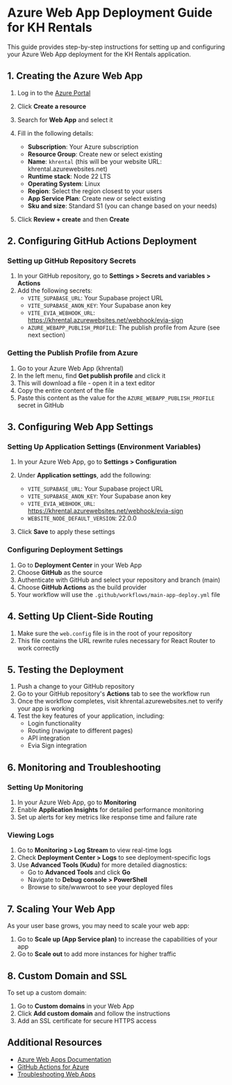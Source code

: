 # Azure Web App Deployment Guide for KH Rentals

This guide provides step-by-step instructions for setting up and configuring your Azure Web App deployment for the KH Rentals application.

## 1. Creating the Azure Web App

1. Log in to the [Azure Portal](https://portal.azure.com)
2. Click **Create a resource**
3. Search for **Web App** and select it
4. Fill in the following details:
   - **Subscription**: Your Azure subscription
   - **Resource Group**: Create new or select existing
   - **Name**: `khrental` (this will be your website URL: khrental.azurewebsites.net)
   - **Runtime stack**: Node 22 LTS
   - **Operating System**: Linux
   - **Region**: Select the region closest to your users
   - **App Service Plan**: Create new or select existing
   - **Sku and size**: Standard S1 (you can change based on your needs)

5. Click **Review + create** and then **Create**

## 2. Configuring GitHub Actions Deployment

### Setting up GitHub Repository Secrets

1. In your GitHub repository, go to **Settings > Secrets and variables > Actions**
2. Add the following secrets:
   - `VITE_SUPABASE_URL`: Your Supabase project URL
   - `VITE_SUPABASE_ANON_KEY`: Your Supabase anon key
   - `VITE_EVIA_WEBHOOK_URL`: https://khrental.azurewebsites.net/webhook/evia-sign
   - `AZURE_WEBAPP_PUBLISH_PROFILE`: The publish profile from Azure (see next section)

### Getting the Publish Profile from Azure

1. Go to your Azure Web App (khrental)
2. In the left menu, find **Get publish profile** and click it
3. This will download a file - open it in a text editor
4. Copy the entire content of the file
5. Paste this content as the value for the `AZURE_WEBAPP_PUBLISH_PROFILE` secret in GitHub

## 3. Configuring Web App Settings

### Setting Up Application Settings (Environment Variables)

1. In your Azure Web App, go to **Settings > Configuration**
2. Under **Application settings**, add the following:
   - `VITE_SUPABASE_URL`: Your Supabase project URL
   - `VITE_SUPABASE_ANON_KEY`: Your Supabase anon key
   - `VITE_EVIA_WEBHOOK_URL`: https://khrental.azurewebsites.net/webhook/evia-sign
   - `WEBSITE_NODE_DEFAULT_VERSION`: 22.0.0

3. Click **Save** to apply these settings

### Configuring Deployment Settings

1. Go to **Deployment Center** in your Web App
2. Choose **GitHub** as the source
3. Authenticate with GitHub and select your repository and branch (main)
4. Choose **GitHub Actions** as the build provider
5. Your workflow will use the `.github/workflows/main-app-deploy.yml` file

## 4. Setting Up Client-Side Routing

1. Make sure the `web.config` file is in the root of your repository
2. This file contains the URL rewrite rules necessary for React Router to work correctly

## 5. Testing the Deployment

1. Push a change to your GitHub repository
2. Go to your GitHub repository's **Actions** tab to see the workflow run
3. Once the workflow completes, visit khrental.azurewebsites.net to verify your app is working
4. Test the key features of your application, including:
   - Login functionality
   - Routing (navigate to different pages)
   - API integration
   - Evia Sign integration

## 6. Monitoring and Troubleshooting

### Setting Up Monitoring

1. In your Azure Web App, go to **Monitoring**
2. Enable **Application Insights** for detailed performance monitoring
3. Set up alerts for key metrics like response time and failure rate

### Viewing Logs

1. Go to **Monitoring > Log Stream** to view real-time logs
2. Check **Deployment Center > Logs** to see deployment-specific logs
3. Use **Advanced Tools (Kudu)** for more detailed diagnostics:
   - Go to **Advanced Tools** and click **Go**
   - Navigate to **Debug console > PowerShell**
   - Browse to site/wwwroot to see your deployed files

## 7. Scaling Your Web App

As your user base grows, you may need to scale your web app:

1. Go to **Scale up (App Service plan)** to increase the capabilities of your app
2. Go to **Scale out** to add more instances for higher traffic

## 8. Custom Domain and SSL

To set up a custom domain:

1. Go to **Custom domains** in your Web App
2. Click **Add custom domain** and follow the instructions
3. Add an SSL certificate for secure HTTPS access

## Additional Resources

- [Azure Web Apps Documentation](https://docs.microsoft.com/en-us/azure/app-service/)
- [GitHub Actions for Azure](https://docs.microsoft.com/en-us/azure/developer/github/github-actions)
- [Troubleshooting Web Apps](https://docs.microsoft.com/en-us/azure/app-service/troubleshoot-common-problems) 